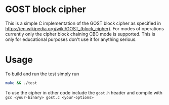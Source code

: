 # GOST block cipher
This is a simple C implementation of the GOST block cipher as specified in https://en.wikipedia.org/wiki/GOST_(block_cipher). For modes of operations currently only the cipher block chaining CBC mode is supported. This is only for educational purposes don't use it for anything serious. 

# Usage
To build and run the test simply run
```bash
make && ./test
```

To use the cipher in other code include the `gost.h` header and compile with `gcc <your-binary> gost.c <your-options>`

